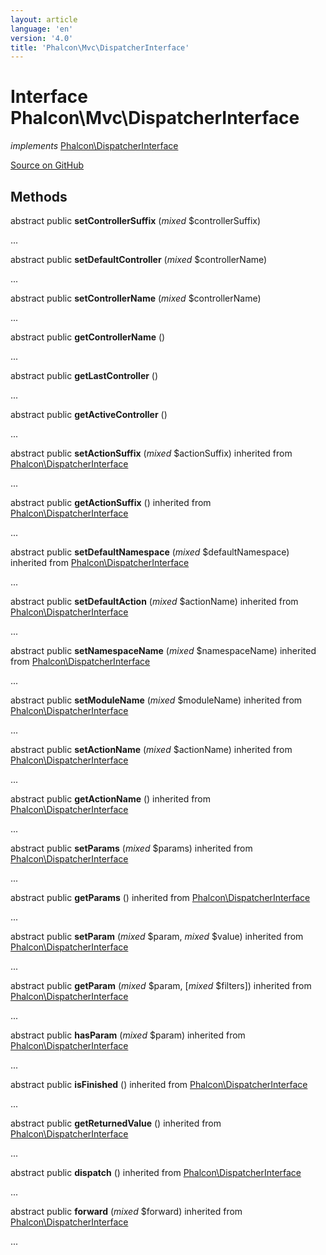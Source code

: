 ```yaml
---
layout: article
language: 'en'
version: '4.0'
title: 'Phalcon\Mvc\DispatcherInterface'
---
```

# Interface **Phalcon\Mvc\DispatcherInterface**

*implements* [Phalcon\DispatcherInterface](/4.0/en/api/Phalcon_DispatcherInterface)

<a href="https://github.com/phalcon/cphalcon/tree/v4.0.0/phalcon/mvc/dispatcherinterface.zep" class="btn btn-default btn-sm">Source on GitHub</a>

## Methods
abstract public  **setControllerSuffix** (*mixed* $controllerSuffix)

...


abstract public  **setDefaultController** (*mixed* $controllerName)

...


abstract public  **setControllerName** (*mixed* $controllerName)

...


abstract public  **getControllerName** ()

...


abstract public  **getLastController** ()

...


abstract public  **getActiveController** ()

...


abstract public  **setActionSuffix** (*mixed* $actionSuffix) inherited from [Phalcon\DispatcherInterface](/4.0/en/api/Phalcon_DispatcherInterface)

...


abstract public  **getActionSuffix** () inherited from [Phalcon\DispatcherInterface](/4.0/en/api/Phalcon_DispatcherInterface)

...


abstract public  **setDefaultNamespace** (*mixed* $defaultNamespace) inherited from [Phalcon\DispatcherInterface](/4.0/en/api/Phalcon_DispatcherInterface)

...


abstract public  **setDefaultAction** (*mixed* $actionName) inherited from [Phalcon\DispatcherInterface](/4.0/en/api/Phalcon_DispatcherInterface)

...


abstract public  **setNamespaceName** (*mixed* $namespaceName) inherited from [Phalcon\DispatcherInterface](/4.0/en/api/Phalcon_DispatcherInterface)

...


abstract public  **setModuleName** (*mixed* $moduleName) inherited from [Phalcon\DispatcherInterface](/4.0/en/api/Phalcon_DispatcherInterface)

...


abstract public  **setActionName** (*mixed* $actionName) inherited from [Phalcon\DispatcherInterface](/4.0/en/api/Phalcon_DispatcherInterface)

...


abstract public  **getActionName** () inherited from [Phalcon\DispatcherInterface](/4.0/en/api/Phalcon_DispatcherInterface)

...


abstract public  **setParams** (*mixed* $params) inherited from [Phalcon\DispatcherInterface](/4.0/en/api/Phalcon_DispatcherInterface)

...


abstract public  **getParams** () inherited from [Phalcon\DispatcherInterface](/4.0/en/api/Phalcon_DispatcherInterface)

...


abstract public  **setParam** (*mixed* $param, *mixed* $value) inherited from [Phalcon\DispatcherInterface](/4.0/en/api/Phalcon_DispatcherInterface)

...


abstract public  **getParam** (*mixed* $param, [*mixed* $filters]) inherited from [Phalcon\DispatcherInterface](/4.0/en/api/Phalcon_DispatcherInterface)

...


abstract public  **hasParam** (*mixed* $param) inherited from [Phalcon\DispatcherInterface](/4.0/en/api/Phalcon_DispatcherInterface)

...


abstract public  **isFinished** () inherited from [Phalcon\DispatcherInterface](/4.0/en/api/Phalcon_DispatcherInterface)

...


abstract public  **getReturnedValue** () inherited from [Phalcon\DispatcherInterface](/4.0/en/api/Phalcon_DispatcherInterface)

...


abstract public  **dispatch** () inherited from [Phalcon\DispatcherInterface](/4.0/en/api/Phalcon_DispatcherInterface)

...


abstract public  **forward** (*mixed* $forward) inherited from [Phalcon\DispatcherInterface](/4.0/en/api/Phalcon_DispatcherInterface)

...


